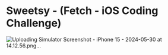 #  Sweetsy - (Fetch - iOS Coding Challenge)


![Uploading Simulator Screenshot - iPhone 15 - 2024-05-30 at 14.12.56.png…]()

